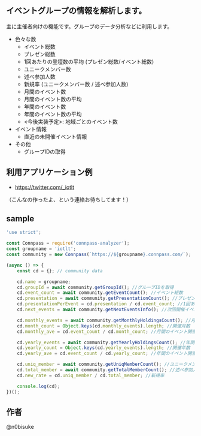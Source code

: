 
## イベントグループの情報を解析します。

主に主催者向けの機能です。グループのデータ分析などに利用します。

* 色々な数
    * イベント総数
    * プレゼン総数
    * 1回あたりの登壇数の平均 (プレゼン総数/イベント総数)
    * ユニークメンバー数
    * 述べ参加人数
    * 新規率 (ユニークメンバー数 / 述べ参加人数)
    * 月間のイベント数
    * 月間のイベント数の平均
    * 年間のイベント数
    * 年間のイベント数の平均
    * <今後実装予定>: 地域ごとのイベント数
* イベント情報
    * 直近の未開催イベント情報
* その他
    * グループIDの取得

## 利用アプリケーション例

* https://twitter.com/_iotlt

（こんなの作ったよ、という連絡お待ちしてます！）

## sample

```js
'use strict';

const Connpass = require('connpass-analyzer');
const groupname = 'iotlt';
const community = new Connpass(`https://${groupname}.connpass.com/`);

(async () => {
    const cd = {}; // community data

    cd.name = groupname;
    cd.groupId = await community.getGroupId(); //グループIDを取得
    cd.event_count = await community.getEventCount(); //イベント総数
    cd.presentation = await community.getPresentationCount(); //プレゼン数
    cd.presentationPerEvent = cd.presentation / cd.event_count; //1回あたりの登壇数平均
    cd.next_events = await community.getNextEventsInfo(); //次回開催イベント情報

    cd.monthly_events = await community.getMonthlyHoldingsCount(); //月ごとの開催数
    cd.month_count = Object.keys(cd.monthly_events).length; //開催月数
    cd.monthly_ave = cd.event_count / cd.month_count; //月間のイベント開催の平均回数

    cd.yearly_events = await community.getYearlyHoldingsCount(); //年間の開催数
    cd.yearly_count = Object.keys(cd.yearly_events).length; //開催年数
    cd.yearly_ave = cd.event_count / cd.yearly_count; //年間のイベント開催の平均回数

    cd.uniq_member = await community.getUniqMemberCount(); //ユニークメンバー数
    cd.total_member = await community.getTotalMemberCount(); //述べ参加人数
    cd.new_rate = cd.uniq_member / cd.total_member; //新規率

    console.log(cd);
})();
```

## 作者

@n0bisuke